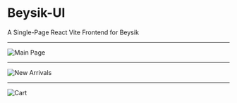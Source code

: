 # Beysik-UI
A Single-Page React Vite Frontend for Beysik

---
![Main Page](https://cdn.discordapp.com/attachments/1147094181320327191/1379097363850723508/main.png?ex=683f0001&is=683dae81&hm=d5b4f0df44fce114510e810daaf939b5c5e1c7d34f38602a8196233ec1ded4b8&)

---
![New Arrivals](https://cdn.discordapp.com/attachments/1147094181320327191/1379097364190466138/new_arrivals.png?ex=683f0002&is=683dae82&hm=8224b055545e78c7c5b513ddc9f14ed21ce2de4405dc87524cb7b8a4449b9b27&)

---
![Cart](https://cdn.discordapp.com/attachments/1147094181320327191/1379097364543049798/cart.png?ex=683f0002&is=683dae82&hm=19fc224ab087014b0ba3577d57ed03115109303515a3b46864a2ad4fc0c74492&)
